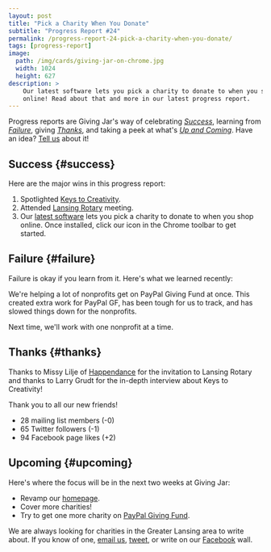 ```yaml
---
layout: post
title: "Pick a Charity When You Donate"
subtitle: "Progress Report #24"
permalink: /progress-report-24-pick-a-charity-when-you-donate/
tags: [progress-report]
image:
  path: /img/cards/giving-jar-on-chrome.jpg
  width: 1024
  height: 627
description: >
    Our latest software lets you pick a charity to donate to when you shop
    online! Read about that and more in our latest progress report.
---
```


Progress reports are Giving Jar's way of celebrating *[Success][1]*, learning from *[Failure][2]*, giving *[Thanks][3]*, and taking a peek at what's *[Up and Coming][4]*. Have an idea? [Tell us][5] about it!

## Success {#success}

Here are the major wins in this progress report:

1. Spotlighted [Keys to Creativity][8].
2. Attended [Lansing Rotary][9] meeting.
3. Our [latest software][10] lets you pick a charity to donate to when you shop online. Once installed, click our icon in the Chrome toolbar to get started.

## Failure {#failure}

Failure is okay if you learn from it. Here's what we learned recently:

We're helping a lot of nonprofits get on PayPal Giving Fund at once. This created extra work for PayPal GF, has been tough for us to track, and has slowed things down for the nonprofits.

Next time, we'll work with one nonprofit at a time.

## Thanks {#thanks}

Thanks to Missy Lilje of [Happendance][11] for the invitation to Lansing Rotary and thanks to Larry Grudt for the in-depth interview about Keys to Creativity!

Thank you to all our new friends!

* 28 mailing list members (-0)
* 65 Twitter followers (-1)
* 94 Facebook page likes (+2)

## Upcoming {#upcoming}

Here's where the focus will be in the next two weeks at Giving Jar:

* Revamp our [homepage][12].
* Cover more charities!
* Try to get one more charity on [PayPal Giving Fund][13].

We are always looking for charities in the Greater Lansing area to write about. If you know of one, [email us][5], [tweet][6], or write on our [Facebook][7] wall.



[1]: #success "Success Section"
[2]: #failure "Failure Section"
[3]: #thanks "Thanks Section"
[4]: #upcoming "Upcoming Section"
[5]: mailto:hello@givingjar.org "Email Giving Jar"
[6]: https://twitter.com/givingjar "Giving Jar on Twitter"
[7]: https://www.facebook.com/givingjarorg "Giving Jar on Facebook"
[8]: http://blog.givingjar.org/charity-spotlight-keys-to-creativity/ "Keys to Creativity Spotlight"
[9]: https://lansingrotary.wordpress.com/ "Rotary Club of Lansing Homepage"
[10]: http://bit.ly/GivingJarShopper "Giving Jar Shopper for Chrome"
[11]: http://blog.givingjar.org/charity-spotlight-happendance/ "HappenDance Spotlight on the Giving Jar Blog"
[12]: http://givingjar.org/ "Giving Jar Homepage"
[13]: https://www.paypal.com/givingfund/ "PayPal Giving Fund Homepage"
